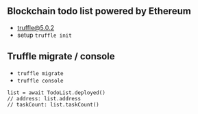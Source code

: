 ## Blockchain todo list powered by Ethereum

- truffle@5.0.2
- setup `truffle init`

## Truffle migrate / console

- `truffle migrate`
- `truffle console`

```
list = await TodoList.deployed()
// address: list.address
// taskCount: list.taskCount()
```
